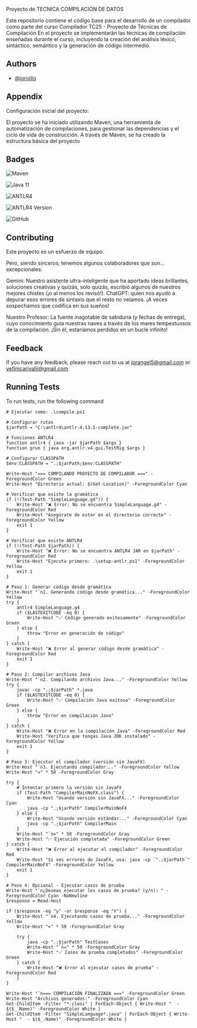 Proyecto de TECNICA COMPILACIÓN DE DATOS

Este repositorio contiene el código base para el desarrollo de un compilador como parte del curso Compilador TC25 - Proyecto de Técnicas de Compilación En el proyecto se implementarán las técnicas de compilación enseñadas durante el curso, incluyendo la creación del análisis léxico, sintáctico, semántico y la generación de código intermedio.


## Authors

- [@jorjolio](https://github.com/Jorjolio)


## Appendix

Configuración inicial del proyecto:

El proyecto se ha iniciado utilizando Maven, una herramienta de automatización de compilaciones, para gestionar las dependencias y el ciclo de vida de construcción. A través de Maven, se ha creado la estructura básica del proyecto
## Badges

![Maven](https://img.shields.io/badge/build-Maven-blue.svg)

![Java 11](https://img.shields.io/badge/Java-11-blue.svg)

![ANTLR4](https://img.shields.io/badge/Parser%20Generator-ANTLR4-orange.svg)

![ANTLR4 Version](https://img.shields.io/badge/ANTLR4-4.13.1-orange.svg)

![GitHub](https://img.shields.io/badge/GitHub-TC2025-blueviolet.svg?logo=github)


## Contributing

Este proyecto es un esfuerzo de equipo.

Pero, siendo sinceros, tenemos algunos colaboradores que son... excepcionales:

Gemini: Nuestro asistente ultra-inteligente que ha aportado ideas brillantes, soluciones creativas y quizás, solo quizás, escribió algunos de nuestros mejores chistes (¡o al menos los revisó!).
ChatGPT: quien nos ayudó a depurar esos errores de sintaxis que el resto no veíamos. ¡A veces sospechamos que codifica en sus sueños!

Nuestro Profesor: La fuente inagotable de sabiduría (y fechas de entrega), cuyo conocimiento guía nuestras naves a través de los mares tempestuosos de la compilación. ¡Sin él, estaríamos perdidos en un bucle infinito!
## Feedback

If you have any feedback, please reach out to us at jorangel5@gmail.com or yefimcarivalii@gmail.com



## Running Tests

To run tests, run the following command

```# Script de compilación del proyecto
# Ejecutar como: .\compile.ps1

# Configurar rutas
$jarPath = "C:\antlr4\antlr-4.13.1-complete.jar"

# Funciones ANTLR4
function antlr4 { java -jar $jarPath $args }
function grun { java org.antlr.v4.gui.TestRig $args }

# Configurar CLASSPATH
$env:CLASSPATH = ".;$jarPath;$env:CLASSPATH"

Write-Host "=== COMPILANDO PROYECTO DE COMPILADOR ===" -ForegroundColor Green
Write-Host "Directorio actual: $(Get-Location)" -ForegroundColor Cyan

# Verificar que existe la gramática
if (!(Test-Path "SimpleLanguage.g4")) {
    Write-Host "❌ Error: No se encuentra SimpleLanguage.g4" -ForegroundColor Red
    Write-Host "Asegúrate de estar en el directorio correcto" -ForegroundColor Yellow
    exit 1
}

# Verificar que existe ANTLR4
if (!(Test-Path $jarPath)) {
    Write-Host "❌ Error: No se encuentra ANTLR4 JAR en $jarPath" -ForegroundColor Red
    Write-Host "Ejecuta primero: .\setup-antlr.ps1" -ForegroundColor Yellow
    exit 1
}

# Paso 1: Generar código desde gramática
Write-Host "`n1. Generando código desde gramática..." -ForegroundColor Yellow
try {
    antlr4 SimpleLanguage.g4
    if ($LASTEXITCODE -eq 0) {
        Write-Host "✅ Código generado exitosamente" -ForegroundColor Green
    } else {
        throw "Error en generación de código"
    }
} catch {
    Write-Host "❌ Error al generar código desde gramática" -ForegroundColor Red
    exit 1
}

# Paso 2: Compilar archivos Java
Write-Host "`n2. Compilando archivos Java..." -ForegroundColor Yellow
try {
    javac -cp ".;$jarPath" *.java
    if ($LASTEXITCODE -eq 0) {
        Write-Host "✅ Compilación Java exitosa" -ForegroundColor Green
    } else {
        throw "Error en compilación Java"
    }
} catch {
    Write-Host "❌ Error en la compilación Java" -ForegroundColor Red
    Write-Host "Verifica que tengas Java JDK instalado" -ForegroundColor Yellow
    exit 1
}

# Paso 3: Ejecutar el compilador (versión sin JavaFX)
Write-Host "`n3. Ejecutando compilador..." -ForegroundColor Yellow
Write-Host "=" * 50 -ForegroundColor Gray

try {
    # Intentar primero la versión sin JavaFX
    if (Test-Path "CompilerMainNoFX.class") {
        Write-Host "Usando versión sin JavaFX..." -ForegroundColor Cyan
        java -cp ".;$jarPath" CompilerMainNoFX
    } else {
        Write-Host "Usando versión estándar..." -ForegroundColor Cyan
        java -cp ".;$jarPath" CompilerMain
    }
    Write-Host "`n=" * 50 -ForegroundColor Gray
    Write-Host "✅ Ejecución completada" -ForegroundColor Green
} catch {
    Write-Host "❌ Error al ejecutar el compilador" -ForegroundColor Red
    Write-Host "Si ves errores de JavaFX, usa: java -cp `".;$jarPath`" CompilerMainNoFX" -ForegroundColor Yellow
    exit 1
}

# Paso 4: Opcional - Ejecutar casos de prueba
Write-Host "`n¿Deseas ejecutar los casos de prueba? (y/n): " -ForegroundColor Cyan -NoNewline
$response = Read-Host

if ($response -eq "y" -or $response -eq "Y") {
    Write-Host "`n4. Ejecutando casos de prueba..." -ForegroundColor Yellow
    Write-Host "=" * 50 -ForegroundColor Gray
    
    try {
        java -cp ".;$jarPath" TestCases
        Write-Host "`n=" * 50 -ForegroundColor Gray
        Write-Host "✅ Casos de prueba completados" -ForegroundColor Green
    } catch {
        Write-Host "❌ Error al ejecutar casos de prueba" -ForegroundColor Red
    }
}

Write-Host "`n=== COMPILACIÓN FINALIZADA ===" -ForegroundColor Green
Write-Host "Archivos generados:" -ForegroundColor Cyan
Get-ChildItem -Filter "*.class" | ForEach-Object { Write-Host "  - $($_.Name)" -ForegroundColor White }
Get-ChildItem -Filter "SimpleLanguage*.java" | ForEach-Object { Write-Host "  - $($_.Name)" -ForegroundColor White }
```

